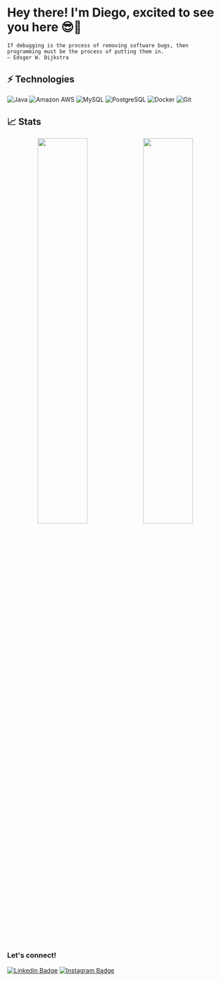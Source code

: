 # Hey there! I'm Diego, excited to see you here 😎👋

```
If debugging is the process of removing software bugs, then programming must be the process of putting them in.
― Edsger W. Dijkstra
```
## ⚡ Technologies

![Java](https://img.shields.io/badge/-java-E34A86?style=flat-square&logo=java)
![Amazon AWS](https://img.shields.io/badge/Amazon%20AWS-232F3E?style=flat-square&logo=amazon-aws)
![MySQL](https://img.shields.io/badge/-MySQL-black?style=flat-square&logo=mysql)
![PostgreSQL](https://img.shields.io/badge/-PostgreSQL-336791?style=flat-square&logo=postgresql)
![Docker](https://img.shields.io/badge/-Docker-black?style=flat-square&logo=docker)
![Git](https://img.shields.io/badge/-Git-black?style=flat-square&logo=git)

## 📈 Stats
<p align="center">
  <img width="48%" src="https://github-readme-stats.vercel.app/api?username=diego-nieto-pena&show_icons=true&theme=tokyonight" />
  <img width="48%" src="https://github-readme-streak-stats.herokuapp.com/?user=diego-nieto-pena&theme=tokyonight" />
</p>

### Let's connect!

[![Linkedin Badge](https://img.shields.io/badge/-Diego%20Nieto-blue?style=flat-square&logo=Linkedin&logoColor=white&link=https://www.linkedin.com/in/diego-nieto/)](https://www.linkedin.com/in/diego-nieto/)
[![Instagram Badge](https://img.shields.io/badge/-Diego%20Nieto-lightgrey?style=flat-square&logo=instagram&logoColor=white&link=https://instagram.com/____diegonieto____/)](https://instagram.com/____diegonieto____)

<!-- <details>
  <summary>Click to expand...</summary>
  
  ## Text

  Normal text

  Some **bold** text, bold **with multiple words**

  some *Italic text*

  and some ~~Strikethrough~~ text that isn't working

  ## Links

  This is a [link](https://github.com/diego-nieto-pena/) to my github profile

  ## Images

  My profile picture image ![github profile](https://avatars.githubusercontent.com/u/9864280?v=4)
</details>

<details>
  <summary>Click to expand ...</summary>
  
  ## Lists

  ### Unordered
  - Item 1
  - Item 2
  - Item 3

  ### ordered
  1. First
  2. Second
  3. Third

  ### Self ordered
  1. seventh
  1. Third
  1. First

  ### Nested
  - Item 1
    - Item 1.1
    - Item 1.2
  - Item 2
    - Item 2.1
  - Item 3

  ### Checked
  - [ ] Item 1
  - [ ] Item 2
  - [X] Item 3

  ## Tables

  | Column 1 | Column 2 | Column 3 |
  | :--- | :---: | ---: |
  | Row 1, Column 1 | Row 1, Column 2 | Row 1, Column 3 |
  | Row 2, Column 1 | Row 2, Column 2 | Row 2, Column 3 |
  | Row 3, Column 1 | Row 3, Column 2 | Row 3, Column 3 |

  ## Code

  ### Code line
  A code line `Diego diego = new Diego();` code inside some text

  ### Code block
  ```
  int counter = 0;

  while(counter == 0) {
    System.out.println("Forever");
  }
  ```
</details>

## Quotes

> This is a quoted text

I agree on that! -->
<!--
**diego-nieto-pena/diego-nieto-pena** is a ✨ _special_ ✨ repository because its `README.md` (this file) appears on your GitHub profile.

Here are some ideas to get you started:

- 🔭 I’m currently working on ...
- 🌱 I’m currently learning ...
- 👯 I’m looking to collaborate on ...
- 🤔 I’m looking for help with ...
- 💬 Ask me about ...
- 📫 How to reach me: ...
- 😄 Pronouns: ...
- ⚡ Fun fact: ...
-->
